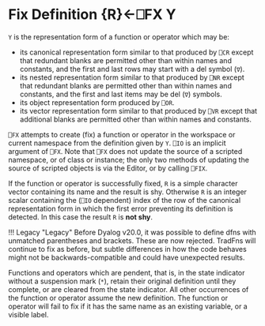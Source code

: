 <!-- Hidden search keywords -->
<div style="display: none;">
  ⎕FX FX
</div>





<h1 class="heading"><span class="name">Fix Definition</span> <span class="command">{R}←⎕FX Y</span></h1>



`Y` is the representation form of a function or operator which may be:

- its canonical representation form similar to that produced by `⎕CR` except that redundant blanks are permitted other than within names and constants, and the first and last rows may start with a del symbol (`∇`).
- its nested representation form similar to that produced by `⎕NR` except that redundant blanks are permitted other than within names and constants, and the first and last items may be del (`∇`) symbols.
- its object representation form produced by `⎕OR`.
- its vector representation form similar to that produced by `⎕VR` except that additional blanks are permitted other than within names and constants.


`⎕FX` attempts to create (fix) a function or operator in the workspace or current namespace from the definition given by `Y`.  `⎕IO` is an implicit argument of `⎕FX`. Note that `⎕FX` does not update the source of a scripted namespace, or of class or instance; the only two methods of updating the source of scripted objects is via the Editor, or by calling `⎕FIX`.


If the function or operator is successfully fixed, `R` is a simple character vector containing its name and the result is shy. Otherwise `R` is an integer scalar containing the (`⎕IO` dependent) index of the row of the canonical representation form in which the first error preventing its definition is detected. In this case the result `R` is **not shy**.

!!! Legacy "Legacy"
    Before Dyalog v20.0, it was possible to define dfns with unmatched parentheses and brackets. These are now rejected. TradFns will continue to fix as before, but subtle differences in how the code behaves might not be backwards-compatible and could have unexpected results.

Functions and operators which are pendent, that is, in the state indicator without a suspension mark (`*`), retain their original definition until they complete, or are cleared from the state indicator.  All other occurrences of the function or operator assume the new definition.  The function or operator will fail to fix if it has the same name as an existing variable, or a visible label.



